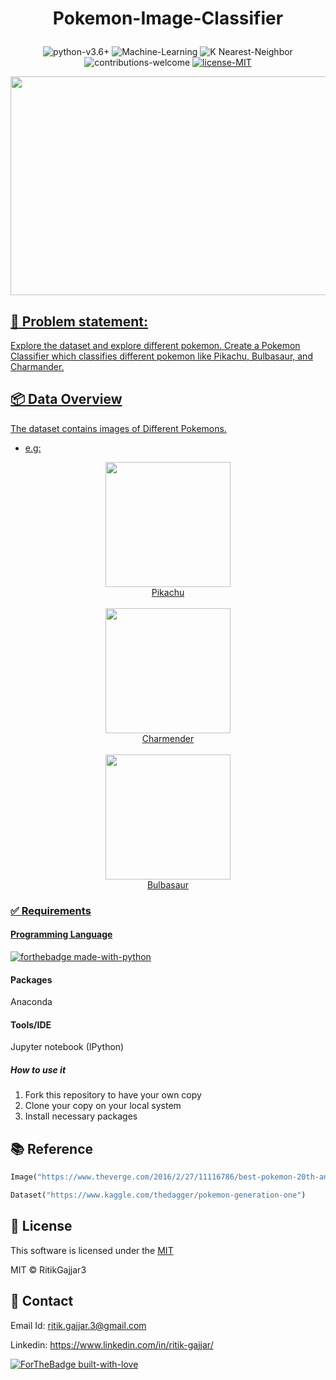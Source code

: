 # <p align="center">Pokemon-Image-Classifier</p>

<p align="center">
    <img src="https://img.shields.io/badge/python-v3.6+-blue.svg"
         alt="python-v3.6+">
    <img src="https://img.shields.io/badge/Machine-Learning-red.svg"
         alt="Machine-Learning">
    <img src="https://img.shields.io/badge/Linear-regression-yellow.svg"
         alt="K Nearest-Neighbor">
    <img src="https://img.shields.io/badge/contributions-welcome-orange.svg"
         alt="contributions-welcome">
    <a href="https://github.com/RitikGajjar3/Pokemon-Image-Classifier/blob/master/LICENSE">
    <img src="https://img.shields.io/badge/license-MIT-green.svg"
         alt="license-MIT">
</p>

<p align="center">
  <img width="600" height="350" src="https://user-images.githubusercontent.com/40620782/84024614-d36d2700-a9a7-11ea-8344-7ee4e1fbdd4f.jpg">
</p>

<h2>📘 Problem statement:</h2>
Explore the dataset and explore different pokemon. Create a Pokemon Classifier which classifies different pokemon like Pikachu, Bulbasaur, and Charmander.


<h2>📦 Data Overview</h2>
The dataset contains images of Different Pokemons.

- e.g:  
<p align="Center">
  
  <img width="200" height="200" src="https://user-images.githubusercontent.com/40620782/84025174-b71dba00-a9a8-11ea-9d0a-87bcc6611991.jpg">
  <br>
  Pikachu
  <br>
  <br>
  
  <img width="200" height="200" src="https://user-images.githubusercontent.com/40620782/84025278-e59b9500-a9a8-11ea-845e-0d44f8ad8c2e.jpg">
  <br>
  Charmender
  <br>
  <br>
  
   <img width="200" height="200" src="https://user-images.githubusercontent.com/40620782/84025234-d3b9f200-a9a8-11ea-8172-d59996c5713a.jpg">
   <br>
   Bulbasaur

</p>


### ✅  Requirements

#### Programming Language
[![forthebadge made-with-python](http://ForTheBadge.com/images/badges/made-with-python.svg)](https://www.python.org/)

#### Packages
Anaconda

#### Tools/IDE 
Jupyter notebook (IPython)

##### How to use it
1. Fork this repository to have your own copy
2. Clone your copy on your local system
3. Install necessary packages

## 📚 Reference
```python
Image("https://www.theverge.com/2016/2/27/11116786/best-pokemon-20th-anniversary-eevee-squirtle-gyarados-nintendo-day")

Dataset("https://www.kaggle.com/thedagger/pokemon-generation-one")
```

## 📜 License

This software is licensed under the [MIT](https://github.com/RitikGajjar3/Pokemon-Image-Classifier/blob/master/LICENSE)

MIT © RitikGajjar3

## 🤝 Contact

Email Id: ritik.gajjar.3@gmail.com

Linkedin: https://www.linkedin.com/in/ritik-gajjar/

[![ForTheBadge built-with-love](http://ForTheBadge.com/images/badges/built-with-love.svg)](https://github.com/RitikGajjar3)
